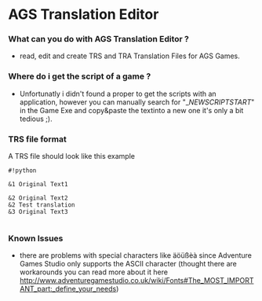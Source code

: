 # AGS Translation Editor #

### What can you do with AGS Translation Editor ? ###
* read, edit and create TRS and TRA Translation Files for AGS Games.

### Where do i get the script of a game ? ###
* Unfortunatly i didn't found a proper to get the scripts with an application, however you can manually search for "__NEWSCRIPTSTART_" in the Game Exe and copy&paste the textinto a new one it's only a bit tedious ;).

### TRS file format ###
A TRS file should look like this example

```
#!python

&1 Original Text1

&2 Original Text2
&2 Test translation
&3 Original Text3


```

### Known Issues ###
* there are problems with special characters like äöüßèà since Adventure Games Studio only supports the ASCII character (thought there are workarounds you can read more about it here http://www.adventuregamestudio.co.uk/wiki/Fonts#The_MOST_IMPORTANT_part:_define_your_needs)